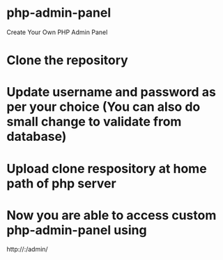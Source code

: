 # php-admin-panel
Create Your Own PHP Admin Panel

# Clone the repository 
# Update username and password as per your choice (You can also do small change to validate from database)
# Upload clone respository at home path of php server 

# Now you are able to access custom php-admin-panel using 
http://<yourdomain>:<port>/admin/
  
  



